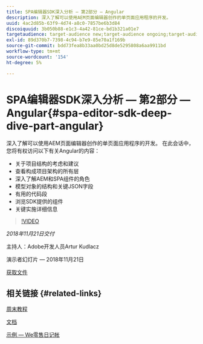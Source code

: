 ```yaml
---
title: SPA编辑器SDK深入分析 — 第2部分 — Angular
description: 深入了解可以使用AEM页面编辑器创作的单页面应用程序的开发。
uuid: 4ac2d85b-63f9-4d74-a8c0-7857be6b3d84
discoiquuid: 3b050b88-e1c3-4a42-81ce-bd1b321a01e7
targetaudience: target-audience new;target-audience ongoing;target-audience upgrader
exl-id: 89d370b7-7398-4c94-b7e9-85e70a1f169b
source-git-commit: bdd73fea8b33aa0bd25d8de5295808a6aa9911bd
workflow-type: tm+mt
source-wordcount: '154'
ht-degree: 5%

---
```


# SPA编辑器SDK深入分析 — 第2部分 — Angular{#spa-editor-sdk-deep-dive-part-angular}

深入了解可以使用AEM页面编辑器创作的单页面应用程序的开发。 在此会话中，您将有权访问以下有关Angular的内容：

* 关于项目结构的考虑和建议
* 查看构成项目架构的所有层
* 深入了解AEM和SPA组件的角色
* 模型对象的结构和关键JSON字段
* 有用的代码段
* 浏览SDK提供的组件
* 关键实施详细信息

>[!VIDEO](https://video.tv.adobe.com/v/25503/?quality-9)

*2018年11月21日交付*

主持人：Adobe开发人员Artur Kudlacz

演示者幻灯片 — 2018年11月21日

[获取文件](assets/aem-gems-aem-spaeditorangular-112118.pdf)

## 相关链接 {#related-links}

[周末教程](https://experienceleague.adobe.com/docs/experience-manager-learn/getting-started-wknd-tutorial-develop/overview.html?lang=zh-Hans)

[文档](https://helpx.adobe.com/experience-manager/6-4/sites/developing/using/spa-overview.html)

[示例 — We零售日记帐](https://github.com/adobe/aem-sample-we-retail-journal)

<!--
[Get back to the Overview](https://helpx.adobe.com/experience-manager/kt/eseminars/gems/aem-index.html)
-->
